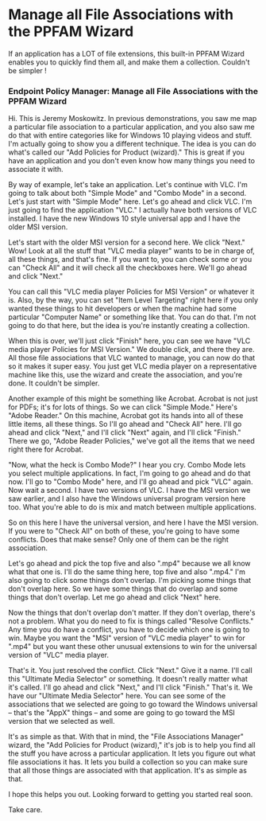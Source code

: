 # Manage all File Associations with the PPFAM Wizard

If an application has a LOT of file extensions, this built-in PPFAM Wizard enables you to quickly
find them all, and make them a collection. Couldn't be simpler !

### Endpoint Policy Manager: Manage all File Associations with the PPFAM Wizard

Hi. This is Jeremy Moskowitz. In previous demonstrations, you saw me map a particular file
association to a particular application, and you also saw me do that with entire categories like for
Windows 10 playing videos and stuff. I'm actually going to show you a different technique. The idea
is you can do what's called our "Add Policies for Product (wizard)." This is great if you have an
application and you don't even know how many things you need to associate it with.

By way of example, let's take an application. Let's continue with VLC. I'm going to talk about both
"Simple Mode" and "Combo Mode" in a second. Let's just start with "Simple Mode" here. Let's go ahead
and click VLC. I'm just going to find the application "VLC." I actually have both versions of VLC
installed. I have the new Windows 10 style universal app and I have the older MSI version.

Let's start with the older MSI version for a second here. We click "Next." Wow! Look at all the
stuff that "VLC media player" wants to be in charge of, all these things, and that's fine. If you
want to, you can check some or you can "Check All" and it will check all the checkboxes here. We'll
go ahead and click "Next."

You can call this "VLC media player Policies for MSI Version" or whatever it is. Also, by the way,
you can set "Item Level Targeting" right here if you only wanted these things to hit developers or
when the machine had some particular "Computer Name" or something like that. You can do that. I'm
not going to do that here, but the idea is you're instantly creating a collection.

When this is over, we'll just click "Finish" here, you can see we have "VLC media player Policies
for MSI Version." We double click, and there they are. All those file associations that VLC wanted
to manage, you can now do that so it makes it super easy. You just get VLC media player on a
representative machine like this, use the wizard and create the association, and you're done. It
couldn't be simpler.

Another example of this might be something like Acrobat. Acrobat is not just for PDFs; it's for lots
of things. So we can click "Simple Mode." Here's "Adobe Reader." On this machine, Acrobat got its
hands into all of these little items, all these things. So I'll go ahead and "Check All" here. I'll
go ahead and click "Next," and I'll click "Next" again, and I'll click "Finish." There we go, "Adobe
Reader Policies," we've got all the items that we need right there for Acrobat.

"Now, what the heck is Combo Mode?" I hear you cry. Combo Mode lets you select multiple
applications. In fact, I'm going to go ahead and do that now. I'll go to "Combo Mode" here, and I'll
go ahead and pick "VLC" again. Now wait a second. I have two versions of VLC. I have the MSI version
we saw earlier, and I also have the Windows universal program version here too. What you're able to
do is mix and match between multiple applications.

So on this here I have the universal version, and here I have the MSI version. If you were to "Check
All" on both of these, you're going to have some conflicts. Does that make sense? Only one of them
can be the right association.

Let's go ahead and pick the top five and also ".mp4" because we all know what that one is. I'll do
the same thing here, top five and also ".mp4." I'm also going to click some things don't overlap.
I'm picking some things that don't overlap here. So we have some things that do overlap and some
things that don't overlap. Let me go ahead and click "Next" here.

Now the things that don't overlap don't matter. If they don't overlap, there's not a problem. What
you do need to fix is things called "Resolve Conflicts." Any time you do have a conflict, you have
to decide which one is going to win. Maybe you want the "MSI" version of "VLC media player" to win
for ".mp4" but you want these other unusual extensions to win for the universal version of "VLC"
media player.

That's it. You just resolved the conflict. Click "Next." Give it a name. I'll call this "Ultimate
Media Selector" or something. It doesn't really matter what it's called. I'll go ahead and click
"Next," and I'll click "Finish." That's it. We have our "Ultimate Media Selector" here. You can see
some of the associations that we selected are going to go toward the Windows universal – that's the
"AppX" things – and some are going to go toward the MSI version that we selected as well.

It's as simple as that. With that in mind, the "File Associations Manager" wizard, the "Add Policies
for Product (wizard)," it's job is to help you find all the stuff you have across a particular
application. It lets you figure out what file associations it has. It lets you build a collection so
you can make sure that all those things are associated with that application. It's as simple as
that.

I hope this helps you out. Looking forward to getting you started real soon.

Take care.

